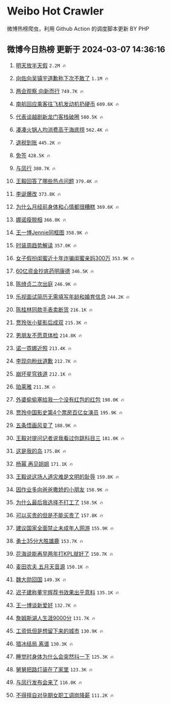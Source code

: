 # Weibo Hot Crawler 



微博热榜爬虫，利用 Github Action 的调度脚本更新 BY PHP 


## 微博今日热榜 更新于 2024-03-07 14:36:16 
1. [明天放半天假](https://s.weibo.com/weibo?q=%E6%98%8E%E5%A4%A9%E6%94%BE%E5%8D%8A%E5%A4%A9%E5%81%87&t=31&band_rank=1&Refer=top) `2.2M 🔥` 

1. [向佐向吴镇宇道歉称下次不敢了](https://s.weibo.com/weibo?q=%23%E5%90%91%E4%BD%90%E5%90%91%E5%90%B4%E9%95%87%E5%AE%87%E9%81%93%E6%AD%89%E7%A7%B0%E4%B8%8B%E6%AC%A1%E4%B8%8D%E6%95%A2%E4%BA%86%23&t=31&band_rank=2&Refer=top) `1.1M 🔥` 

1. [两会观察 向新而行](https://s.weibo.com/weibo?q=%E4%B8%A4%E4%BC%9A%E8%A7%82%E5%AF%9F%20%E5%90%91%E6%96%B0%E8%80%8C%E8%A1%8C&t=31&band_rank=3&Refer=top) `749.7K 🔥` 

1. [南航回应乘客往飞机发动机扔硬币](https://s.weibo.com/weibo?q=%23%E5%8D%97%E8%88%AA%E5%9B%9E%E5%BA%94%E4%B9%98%E5%AE%A2%E5%BE%80%E9%A3%9E%E6%9C%BA%E5%8F%91%E5%8A%A8%E6%9C%BA%E6%89%94%E7%A1%AC%E5%B8%81%23&t=31&band_rank=4&Refer=top) `609.6K 🔥` 

1. [代表谈越剧新龙门客栈破圈](https://s.weibo.com/weibo?q=%23%E4%BB%A3%E8%A1%A8%E8%B0%88%E8%B6%8A%E5%89%A7%E6%96%B0%E9%BE%99%E9%97%A8%E5%AE%A2%E6%A0%88%E7%A0%B4%E5%9C%88%23&t=31&band_rank=5&Refer=top) `580.5K 🔥` 

1. [凑凑火锅人均消费高于海底捞](https://s.weibo.com/weibo?q=%23%E5%87%91%E5%87%91%E7%81%AB%E9%94%85%E4%BA%BA%E5%9D%87%E6%B6%88%E8%B4%B9%E9%AB%98%E4%BA%8E%E6%B5%B7%E5%BA%95%E6%8D%9E%23&t=31&band_rank=6&Refer=top) `562.4K 🔥` 

1. [退税到账](https://s.weibo.com/weibo?q=%E9%80%80%E7%A8%8E%E5%88%B0%E8%B4%A6&t=31&band_rank=7&Refer=top) `445.2K 🔥` 

1. [免签](https://s.weibo.com/weibo?q=%E5%85%8D%E7%AD%BE&t=31&band_rank=8&Refer=top) `428.5K 🔥` 

1. [与凤行](https://s.weibo.com/weibo?q=%E4%B8%8E%E5%87%A4%E8%A1%8C&t=31&band_rank=9&Refer=top) `380.7K 🔥` 

1. [王毅回答了哪些热点问题](https://s.weibo.com/weibo?q=%23%E7%8E%8B%E6%AF%85%E5%9B%9E%E7%AD%94%E4%BA%86%E5%93%AA%E4%BA%9B%E7%83%AD%E7%82%B9%E9%97%AE%E9%A2%98%23&t=31&band_rank=10&Refer=top) `379.4K 🔥` 

1. [李诞爆改](https://s.weibo.com/weibo?q=%E6%9D%8E%E8%AF%9E%E7%88%86%E6%94%B9&t=31&band_rank=11&Refer=top) `373.8K 🔥` 

1. [为什么月经前身体和心情都很糟糕](https://s.weibo.com/weibo?q=%23%E4%B8%BA%E4%BB%80%E4%B9%88%E6%9C%88%E7%BB%8F%E5%89%8D%E8%BA%AB%E4%BD%93%E5%92%8C%E5%BF%83%E6%83%85%E9%83%BD%E5%BE%88%E7%B3%9F%E7%B3%95%23&t=31&band_rank=12&Refer=top) `369.6K 🔥` 

1. [娜诺瘦脱相](https://s.weibo.com/weibo?q=%23%E5%A8%9C%E8%AF%BA%E7%98%A6%E8%84%B1%E7%9B%B8%23&t=31&band_rank=13&Refer=top) `366.0K 🔥` 

1. [王一博Jennie同框图](https://s.weibo.com/weibo?q=%23%E7%8E%8B%E4%B8%80%E5%8D%9AJennie%E5%90%8C%E6%A1%86%E5%9B%BE%23&t=31&band_rank=14&Refer=top) `358.9K 🔥` 

1. [时装周趋势解读](https://s.weibo.com/weibo?q=%23%E6%97%B6%E8%A3%85%E5%91%A8%E8%B6%8B%E5%8A%BF%E8%A7%A3%E8%AF%BB%23&t=31&band_rank=15&Refer=top) `357.0K 🔥` 

1. [女子假扮闺蜜近十年诈骗闺蜜亲妈300万](https://s.weibo.com/weibo?q=%23%E5%A5%B3%E5%AD%90%E5%81%87%E6%89%AE%E9%97%BA%E8%9C%9C%E8%BF%91%E5%8D%81%E5%B9%B4%E8%AF%88%E9%AA%97%E9%97%BA%E8%9C%9C%E4%BA%B2%E5%A6%88300%E4%B8%87%23&t=31&band_rank=16&Refer=top) `353.9K 🔥` 

1. [60亿资金抄底药明康德](https://s.weibo.com/weibo?q=%2360%E4%BA%BF%E8%B5%84%E9%87%91%E6%8A%84%E5%BA%95%E8%8D%AF%E6%98%8E%E5%BA%B7%E5%BE%B7%23&t=31&band_rank=17&Refer=top) `346.5K 🔥` 

1. [陈绮贞二次出庭](https://s.weibo.com/weibo?q=%23%E9%99%88%E7%BB%AE%E8%B4%9E%E4%BA%8C%E6%AC%A1%E5%87%BA%E5%BA%AD%23&t=31&band_rank=18&Refer=top) `246.9K 🔥` 

1. [乐视面试简历无需填写年龄和婚育信息](https://s.weibo.com/weibo?q=%23%E4%B9%90%E8%A7%86%E9%9D%A2%E8%AF%95%E7%AE%80%E5%8E%86%E6%97%A0%E9%9C%80%E5%A1%AB%E5%86%99%E5%B9%B4%E9%BE%84%E5%92%8C%E5%A9%9A%E8%82%B2%E4%BF%A1%E6%81%AF%23&t=31&band_rank=19&Refer=top) `244.2K 🔥` 

1. [陈桂林同款手表卖断货](https://s.weibo.com/weibo?q=%23%E9%99%88%E6%A1%82%E6%9E%97%E5%90%8C%E6%AC%BE%E6%89%8B%E8%A1%A8%E5%8D%96%E6%96%AD%E8%B4%A7%23&t=31&band_rank=20&Refer=top) `216.1K 🔥` 

1. [贾玲张小斐影后成双](https://s.weibo.com/weibo?q=%E8%B4%BE%E7%8E%B2%E5%BC%A0%E5%B0%8F%E6%96%90%E5%BD%B1%E5%90%8E%E6%88%90%E5%8F%8C&t=31&band_rank=21&Refer=top) `215.3K 🔥` 

1. [男朋友不愿意体检](https://s.weibo.com/weibo?q=%23%E7%94%B7%E6%9C%8B%E5%8F%8B%E4%B8%8D%E6%84%BF%E6%84%8F%E4%BD%93%E6%A3%80%23&t=31&band_rank=22&Refer=top) `214.8K 🔥` 

1. [诺一霓娜近照](https://s.weibo.com/weibo?q=%23%E8%AF%BA%E4%B8%80%E9%9C%93%E5%A8%9C%E8%BF%91%E7%85%A7%23&t=31&band_rank=23&Refer=top) `213.4K 🔥` 

1. [李现向粉丝道歉](https://s.weibo.com/weibo?q=%23%E6%9D%8E%E7%8E%B0%E5%90%91%E7%B2%89%E4%B8%9D%E9%81%93%E6%AD%89%23&t=31&band_rank=24&Refer=top) `212.7K 🔥` 

1. [崩坏星穹铁道](https://s.weibo.com/weibo?q=%23%E5%B4%A9%E5%9D%8F%E6%98%9F%E7%A9%B9%E9%93%81%E9%81%93%23&t=31&band_rank=25&Refer=top) `212.1K 🔥` 

1. [珀莱雅](https://s.weibo.com/weibo?q=%E7%8F%80%E8%8E%B1%E9%9B%85&t=31&band_rank=26&Refer=top) `211.3K 🔥` 

1. [外婆偷偷塞给我一个没有红包的红包](https://s.weibo.com/weibo?q=%23%E5%A4%96%E5%A9%86%E5%81%B7%E5%81%B7%E5%A1%9E%E7%BB%99%E6%88%91%E4%B8%80%E4%B8%AA%E6%B2%A1%E6%9C%89%E7%BA%A2%E5%8C%85%E7%9A%84%E7%BA%A2%E5%8C%85%23&t=31&band_rank=27&Refer=top) `198.0K 🔥` 

1. [贾玲中国影史第4个票房百亿女演员](https://s.weibo.com/weibo?q=%23%E8%B4%BE%E7%8E%B2%E4%B8%AD%E5%9B%BD%E5%BD%B1%E5%8F%B2%E7%AC%AC4%E4%B8%AA%E7%A5%A8%E6%88%BF%E7%99%BE%E4%BA%BF%E5%A5%B3%E6%BC%94%E5%91%98%23&t=31&band_rank=28&Refer=top) `195.9K 🔥` 

1. [五条悟画风变了](https://s.weibo.com/weibo?q=%E4%BA%94%E6%9D%A1%E6%82%9F%E7%94%BB%E9%A3%8E%E5%8F%98%E4%BA%86&t=31&band_rank=29&Refer=top) `188.9K 🔥` 

1. [王毅对提问记者说我看过你跳科目三](https://s.weibo.com/weibo?q=%23%E7%8E%8B%E6%AF%85%E5%AF%B9%E6%8F%90%E9%97%AE%E8%AE%B0%E8%80%85%E8%AF%B4%E6%88%91%E7%9C%8B%E8%BF%87%E4%BD%A0%E8%B7%B3%E7%A7%91%E7%9B%AE%E4%B8%89%23&t=31&band_rank=30&Refer=top) `181.0K 🔥` 

1. [这是我的岛](https://s.weibo.com/weibo?q=%23%E8%BF%99%E6%98%AF%E6%88%91%E7%9A%84%E5%B2%9B%23&t=31&band_rank=31&Refer=top) `175.8K 🔥` 

1. [杨幂 再见姐姐](https://s.weibo.com/weibo?q=%E6%9D%A8%E5%B9%82%20%E5%86%8D%E8%A7%81%E5%A7%90%E5%A7%90&t=31&band_rank=32&Refer=top) `171.1K 🔥` 

1. [王毅说这场人道灾难是文明的耻辱](https://s.weibo.com/weibo?q=%23%E7%8E%8B%E6%AF%85%E8%AF%B4%E8%BF%99%E5%9C%BA%E4%BA%BA%E9%81%93%E7%81%BE%E9%9A%BE%E6%98%AF%E6%96%87%E6%98%8E%E7%9A%84%E8%80%BB%E8%BE%B1%23&t=31&band_rank=33&Refer=top) `159.8K 🔥` 

1. [因作业多向爸爸撒娇的小朋友](https://s.weibo.com/weibo?q=%E5%9B%A0%E4%BD%9C%E4%B8%9A%E5%A4%9A%E5%90%91%E7%88%B8%E7%88%B8%E6%92%92%E5%A8%87%E7%9A%84%E5%B0%8F%E6%9C%8B%E5%8F%8B&t=31&band_rank=34&Refer=top) `158.9K 🔥` 

1. [为什么最后我选择不打工了](https://s.weibo.com/weibo?q=%E4%B8%BA%E4%BB%80%E4%B9%88%E6%9C%80%E5%90%8E%E6%88%91%E9%80%89%E6%8B%A9%E4%B8%8D%E6%89%93%E5%B7%A5%E4%BA%86&t=31&band_rank=35&Refer=top) `158.5K 🔥` 

1. [可以买贵的但是不能买贵了](https://s.weibo.com/weibo?q=%23%E5%8F%AF%E4%BB%A5%E4%B9%B0%E8%B4%B5%E7%9A%84%E4%BD%86%E6%98%AF%E4%B8%8D%E8%83%BD%E4%B9%B0%E8%B4%B5%E4%BA%86%23&t=31&band_rank=36&Refer=top) `157.8K 🔥` 

1. [建议国家全面禁止未成年人网游](https://s.weibo.com/weibo?q=%23%E5%BB%BA%E8%AE%AE%E5%9B%BD%E5%AE%B6%E5%85%A8%E9%9D%A2%E7%A6%81%E6%AD%A2%E6%9C%AA%E6%88%90%E5%B9%B4%E4%BA%BA%E7%BD%91%E6%B8%B8%23&t=31&band_rank=37&Refer=top) `155.9K 🔥` 

1. [勇士35分大胜雄鹿](https://s.weibo.com/weibo?q=%23%E5%8B%87%E5%A3%AB35%E5%88%86%E5%A4%A7%E8%83%9C%E9%9B%84%E9%B9%BF%23&t=31&band_rank=38&Refer=top) `153.7K 🔥` 

1. [花海说能再早两年打KPL就好了](https://s.weibo.com/weibo?q=%E8%8A%B1%E6%B5%B7%E8%AF%B4%E8%83%BD%E5%86%8D%E6%97%A9%E4%B8%A4%E5%B9%B4%E6%89%93KPL%E5%B0%B1%E5%A5%BD%E4%BA%86&t=31&band_rank=39&Refer=top) `150.7K 🔥` 

1. [麦田农夫 五月天音源](https://s.weibo.com/weibo?q=%E9%BA%A6%E7%94%B0%E5%86%9C%E5%A4%AB%20%E4%BA%94%E6%9C%88%E5%A4%A9%E9%9F%B3%E6%BA%90&t=31&band_rank=40&Refer=top) `150.1K 🔥` 

1. [魏大勋回国](https://s.weibo.com/weibo?q=%23%E9%AD%8F%E5%A4%A7%E5%8B%8B%E5%9B%9E%E5%9B%BD%23&t=31&band_rank=41&Refer=top) `149.3K 🔥` 

1. [迟子建称董宇辉荐书效果出乎意料](https://s.weibo.com/weibo?q=%23%E8%BF%9F%E5%AD%90%E5%BB%BA%E7%A7%B0%E8%91%A3%E5%AE%87%E8%BE%89%E8%8D%90%E4%B9%A6%E6%95%88%E6%9E%9C%E5%87%BA%E4%B9%8E%E6%84%8F%E6%96%99%23&t=31&band_rank=42&Refer=top) `135.1K 🔥` 

1. [王一博谈新爱好](https://s.weibo.com/weibo?q=%23%E7%8E%8B%E4%B8%80%E5%8D%9A%E8%B0%88%E6%96%B0%E7%88%B1%E5%A5%BD%23&t=31&band_rank=43&Refer=top) `132.7K 🔥` 

1. [詹姆斯湖人生涯9000分](https://s.weibo.com/weibo?q=%23%E8%A9%B9%E5%A7%86%E6%96%AF%E6%B9%96%E4%BA%BA%E7%94%9F%E6%B6%AF9000%E5%88%86%23&t=31&band_rank=44&Refer=top) `131.7K 🔥` 

1. [工资低但是想留下来的城市](https://s.weibo.com/weibo?q=%23%E5%B7%A5%E8%B5%84%E4%BD%8E%E4%BD%86%E6%98%AF%E6%83%B3%E7%95%99%E4%B8%8B%E6%9D%A5%E7%9A%84%E5%9F%8E%E5%B8%82%23&t=31&band_rank=45&Refer=top) `130.9K 🔥` 

1. [猎冰结局 离谱](https://s.weibo.com/weibo?q=%E7%8C%8E%E5%86%B0%E7%BB%93%E5%B1%80%20%E7%A6%BB%E8%B0%B1&t=31&band_rank=46&Refer=top) `130.3K 🔥` 

1. [睡觉时身体为什么会突然抖一下](https://s.weibo.com/weibo?q=%23%E7%9D%A1%E8%A7%89%E6%97%B6%E8%BA%AB%E4%BD%93%E4%B8%BA%E4%BB%80%E4%B9%88%E4%BC%9A%E7%AA%81%E7%84%B6%E6%8A%96%E4%B8%80%E4%B8%8B%23&t=31&band_rank=47&Refer=top) `125.3K 🔥` 

1. [舅舅把路灯装在了家里](https://s.weibo.com/weibo?q=%23%E8%88%85%E8%88%85%E6%8A%8A%E8%B7%AF%E7%81%AF%E8%A3%85%E5%9C%A8%E4%BA%86%E5%AE%B6%E9%87%8C%23&t=31&band_rank=48&Refer=top) `123.3K 🔥` 

1. [与凤行发布会来了](https://s.weibo.com/weibo?q=%23%E4%B8%8E%E5%87%A4%E8%A1%8C%E5%8F%91%E5%B8%83%E4%BC%9A%E6%9D%A5%E4%BA%86%23&t=31&band_rank=49&Refer=top) `116.0K 🔥` 

1. [不得擅自对孕期女职工调岗降薪](https://s.weibo.com/weibo?q=%23%E4%B8%8D%E5%BE%97%E6%93%85%E8%87%AA%E5%AF%B9%E5%AD%95%E6%9C%9F%E5%A5%B3%E8%81%8C%E5%B7%A5%E8%B0%83%E5%B2%97%E9%99%8D%E8%96%AA%23&t=31&band_rank=50&Refer=top) `111.2K 🔥` 

